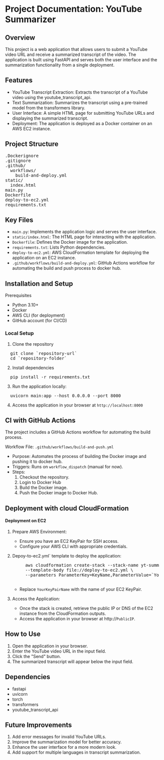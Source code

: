 # Project Documentation: YouTube Summarizer
## Overview
This project is a web application that allows users to submit a YouTube video URL and receive a summarized transcript of the video. The application is built using FastAPI and serves both the user interface and the summarization functionality from a single deployment.

## Features
* YouTube Transcript Extraction: Extracts the transcript of a YouTube video using the youtube_transcript_api.
* Text Summarization: Summarizes the transcript using a pre-trained model from the transformers library.
* User Interface: A simple HTML page for submitting YouTube URLs and displaying the summarized transcript.
* Deployment: The application is deployed as a Docker container on an AWS EC2 instance.

## Project Structure
<pre>
.Dockerignore
.gitignore
.github/
  workflows/
    build-and-deploy.yml
static/
  index.html
main.py
Dockerfile
deploy-to-ec2.yml
requirements.txt
</pre>

## Key Files
* `main.py`: Implements the application logic and serves the user interface.
* `static/index.html`: The HTML page for interacting with the application.
* `Dockerfile`: Defines the Docker image for the application.
* `requirements.txt`: Lists Python dependencies.
* `deploy-to-ec2.yml`: AWS CloudFormation template for deploying the application on an EC2 instance.
* `.github/workflows/build-and-deploy.yml`: GitHub Actions workflow for automating the build and push process to docker hub.

## Installation and Setup
Prerequisites
* Python 3.10+
* Docker
* AWS CLI (for deployment)
* GitHub account (for CI/CD)

### Local Setup
1. Clone the repository
<pre>
  git clone `repository-url`
  cd `repository-folder`
</pre>
2. Install dependencies
<pre>
  pip install -r requirements.txt
</pre>
3. Run the application locally:
<pre>
  uvicorn main:app --host 0.0.0.0 --port 8000
</pre>
4. Access the application in your browser at `http://localhost:8000`

## CI with GitHub Actions
The project includes a GitHub Actions workflow for automating the build process.

Workflow File: `.github/workflows/build-and-push.yml`
  * Purpose: Automates the process of building the Docker image and pushing it to docker hub.
  * Triggers: Runs on  `workflow_dispatch` (manual for now).
  * Steps:
      1. Checkout the repository.
      2. Login to Docker Hub
      3. Build the Docker image.
      4. Push the Docker image to Docker Hub.

## Deployment with cloud CloudFormation
#### Deployment on EC2
1. Prepare AWS Environment:
    * Ensure you have an EC2 KeyPair for SSH access.
    * Configure your AWS CLI with appropriate credentials.
2. Depoy-to-ec2.yml` template to deploy the application:
      <pre>
        aws cloudformation create-stack --stack-name yt-summarizer-stack \
        --template-body file://deploy-to-ec2.yml \
        --parameters ParameterKey=KeyName,ParameterValue=`YourKeyPairName`
      </pre>
    * Replace `YourKeyPairName` with the name of your EC2 KeyPair.

3. Access the Application:
    * Once the stack is created, retrieve the public IP or DNS of the EC2 instance from the CloudFormation outputs.
    * Access the application in your browser at http://`PublicIP`.

## How to Use
1. Open the application in your browser.
2. Enter the YouTube video URL in the input field.
3. Click the "Send" button.
4. The summarized transcript will appear below the input field.

## Dependencies
* fastapi
* uvicorn
* torch
* transformers
* youtube_transcript_api

## Future Improvements
1. Add error messages for invalid YouTube URLs.
2. Improve the summarization model for better accuracy.
3. Enhance the user interface for a more modern look.
4. Add support for multiple languages in transcript summarization.